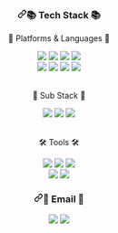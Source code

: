 <div align="center" dir="auto">
	<h3 dir="auto"><a id="user-content--tech-stack-" class="anchor" aria-hidden="true" href="#-tech-stack-"><svg class="octicon octicon-link" viewBox="0 0 16 16" version="1.1" width="16" height="16" aria-hidden="true"><path d="m7.775 3.275 1.25-1.25a3.5 3.5 0 1 1 4.95 4.95l-2.5 2.5a3.5 3.5 0 0 1-4.95 0 .751.751 0 0 1 .018-1.042.751.751 0 0 1 1.042-.018 1.998 1.998 0 0 0 2.83 0l2.5-2.5a2.002 2.002 0 0 0-2.83-2.83l-1.25 1.25a.751.751 0 0 1-1.042-.018.751.751 0 0 1-.018-1.042Zm-4.69 9.64a1.998 1.998 0 0 0 2.83 0l1.25-1.25a.751.751 0 0 1 1.042.018.751.751 0 0 1 .018 1.042l-1.25 1.25a3.5 3.5 0 1 1-4.95-4.95l2.5-2.5a3.5 3.5 0 0 1 4.95 0 .751.751 0 0 1-.018 1.042.751.751 0 0 1-1.042.018 1.998 1.998 0 0 0-2.83 0l-2.5 2.5a1.998 1.998 0 0 0 0 2.83Z"></path></svg></a><g-emoji class="g-emoji" alias="books" fallback-src="https://github.githubassets.com/images/icons/emoji/unicode/1f4da.png">📚</g-emoji> Tech Stack <g-emoji class="g-emoji" alias="books" fallback-src="https://github.githubassets.com/images/icons/emoji/unicode/1f4da.png">📚</g-emoji></h3>
	<p dir="auto"><g-emoji class="g-emoji" alias="sparkles" fallback-src="https://github.githubassets.com/images/icons/emoji/unicode/2728.png">💜</g-emoji> Platforms &amp; Languages <g-emoji class="g-emoji" alias="sparkles" fallback-src="https://github.githubassets.com/images/icons/emoji/unicode/2728.png">💜</g-emoji></p>
</div>

<div align="center" dir="auto">
<img src="https://camo.githubusercontent.com/3bde44b1200314fda52d05360f3e5671ec213a9049860f092d0e088e3a23da9e/68747470733a2f2f696d672e736869656c64732e696f2f62616467652f4a6176612d3030373339363f7374796c653d666c6174266c6f676f3d436f6e64612d466f726765266c6f676f436f6c6f723d7768697465" data-canonical-src="https://img.shields.io/badge/Java-007396?style=flat&amp;logo=Conda-Forge&amp;logoColor=white" style="max-width: 100%;">
<img src="https://camo.githubusercontent.com/0a0b651e9a24fb80d3feb0ba5794d966ea53419a83d8423723b8f580ba6f95f9/68747470733a2f2f696d672e736869656c64732e696f2f62616467652f537072696e672d3644423333463f7374796c653d666c6174266c6f676f3d537072696e67266c6f676f436f6c6f723d7768697465" data-canonical-src="https://img.shields.io/badge/Spring-6DB33F?style=flat&amp;logo=Spring&amp;logoColor=white" style="max-width: 100%;">
<img src="https://camo.githubusercontent.com/5e72f9a0af0fa5b9b05c061ff44e202232e06103ff1870218184da4f81738bc5/68747470733a2f2f696d672e736869656c64732e696f2f62616467652f537072696e67626f6f742d3644423333463f7374796c653d666c6174266c6f676f3d537072696e67426f6f74266c6f676f436f6c6f723d7768697465" data-canonical-src="https://img.shields.io/badge/Springboot-6DB33F?style=flat&amp;logo=SpringBoot&amp;logoColor=white" style="max-width: 100%;">
<img src="https://camo.githubusercontent.com/779f9a01c244fb737d351d3256288537428012c3cc755e70e7c5663afc1b7c01/68747470733a2f2f696d672e736869656c64732e696f2f62616467652f4d7953514c2d3434373941313f7374796c653d666c6174266c6f676f3d4d7953514c266c6f676f436f6c6f723d7768697465" data-canonical-src="https://img.shields.io/badge/MySQL-4479A1?style=flat&amp;logo=MySQL&amp;logoColor=white" style="max-width: 100%;">
<br/>
<img src="https://camo.githubusercontent.com/56ed124513b0ae7b3798b61c37b5c526651c49a829b100d3392fbde1728dae82/68747470733a2f2f696d672e736869656c64732e696f2f62616467652f4d7962617469732d3030303030303f7374796c653d666c6174266c6f676f3d466c75656e7464266c6f676f436f6c6f723d7768697465" data-canonical-src="https://img.shields.io/badge/Mybatis-000000?style=flat&amp;logo=Fluentd&amp;logoColor=white" style="max-width: 100%;">
<img src="https://camo.githubusercontent.com/1f26ad7aca5a6a670a71ec4c6bb3e3a98b9e2afde7a45ae25027147aed99f5f6/68747470733a2f2f696d672e736869656c64732e696f2f62616467652f5468796d656c6561662d3030354630463f7374796c653d666c6174266c6f676f3d7468796d656c656166266c6f676f436f6c6f723d7768697465" data-canonical-src="https://img.shields.io/badge/Thymeleaf-005F0F?style=flat&amp;logo=thymeleaf&amp;logoColor=white" style="max-width: 100%;">
<img src="https://camo.githubusercontent.com/835b9feec81fd42c824d27ac734bfcabb61fa43c4b3b166fe89adf5bd06b079c/68747470733a2f2f696d672e736869656c64732e696f2f62616467652f52656163742d3631444146423f7374796c653d666c6174266c6f676f3d5265616374266c6f676f436f6c6f723d7768697465" data-canonical-src="https://img.shields.io/badge/React-61DAFB?style=flat&amp;logo=React&amp;logoColor=white" style="max-width: 100%;">
<img src="https://camo.githubusercontent.com/97025b8809da6b40bbecd04eb20ed0a15525419900e1bfb32e20fe71cdabf40d/68747470733a2f2f696d672e736869656c64732e696f2f62616467652f4a6176615363726970742d4637444631453f7374796c653d666c6174266c6f676f3d4a617661736372697074266c6f676f436f6c6f723d7768697465" data-canonical-src="https://img.shields.io/badge/JavaScript-F7DF1E?style=flat&amp;logo=Javascript&amp;logoColor=white" style="max-width: 100%;">
</div>

<br/>
<div align="center" dir="auto">
	<p dir="auto"><g-emoji class="g-emoji" alias="sparkles" fallback-src="https://github.githubassets.com/images/icons/emoji/unicode/2728.png">💜</g-emoji> Sub Stack <g-emoji class="g-emoji" alias="sparkles" fallback-src="https://github.githubassets.com/images/icons/emoji/unicode/2728.png">💜</g-emoji></p>
</div>

<div align="center" dir="auto">
<img src="https://camo.githubusercontent.com/6d11b2d64df34dd1e340e9c14285a1126a78b7fb572c6a625eb57e3cd6bb60d8/68747470733a2f2f696d672e736869656c64732e696f2f62616467652f4178696f732d3541323945343f7374796c653d666c6174266c6f676f3d4178696f73266c6f676f436f6c6f723d7768697465" data-canonical-src="https://img.shields.io/badge/Axios-5A29E4?style=flat&amp;logo=Axios&amp;logoColor=white" style="max-width: 100%;">
<img src="https://camo.githubusercontent.com/985efe546ec8a993f5355d235f314103eee4d0730021ab5ac9065e117e0f289c/68747470733a2f2f696d672e736869656c64732e696f2f62616467652f52656475782d3736344142433f7374796c653d666c6174266c6f676f3d7265647578266c6f676f436f6c6f723d7768697465" data-canonical-src="https://img.shields.io/badge/Redux-764ABC?style=flat&amp;logo=redux&amp;logoColor=white" style="max-width: 100%;">
<img src="https://camo.githubusercontent.com/edd471dded190e629043ad678016398ec885ebfefd103f9c64dadfd9b43e316d/68747470733a2f2f696d672e736869656c64732e696f2f62616467652f4e67696e782d3030393633393f7374796c653d666c6174266c6f676f3d4e67696e78266c6f676f436f6c6f723d7768697465" data-canonical-src="https://img.shields.io/badge/Nginx-009639?style=flat&amp;logo=Nginx&amp;logoColor=white" style="max-width: 100%;">
</div>

<br/>
<div align="center" dir="auto">
	<p dir="auto">🛠 Tools 🛠</p>
</div>
<div align="center" dir="auto">
<img src="https://camo.githubusercontent.com/ab5edbdff7e2f35f3ede83521e9e7bb7eb67a3bdcfe4eee06ed3fa49a7efc3d8/68747470733a2f2f696d672e736869656c64732e696f2f62616467652f45636c697073652532304944452d3243323235353f7374796c653d666c6174266c6f676f3d45636c69707365494445266c6f676f436f6c6f723d7768697465" data-canonical-src="https://img.shields.io/badge/Eclipse%20IDE-2C2255?style=flat&amp;logo=EclipseIDE&amp;logoColor=white" style="max-width: 100%;">
<img src="https://camo.githubusercontent.com/3507bbe1e8b3044cb22a9cfdeca259a713d25e1c7c15fce08111ebc3800d1c4d/68747470733a2f2f696d672e736869656c64732e696f2f62616467652f496e74656c6c696a253230494445412d3030303030303f7374796c653d666c6174266c6f676f3d496e74656c6c696a49444541266c6f676f436f6c6f723d7768697465" data-canonical-src="https://img.shields.io/badge/Intellij%20IDEA-000000?style=flat&amp;logo=IntellijIDEA&amp;logoColor=white" style="max-width: 100%;">
<img src="https://camo.githubusercontent.com/b172a4884a45a0370618e89be4583ee6096da9ae664fd44b1c009a1a325b0e43/68747470733a2f2f696d672e736869656c64732e696f2f62616467652f5653253230436f64652d3030374143433f7374796c653d666c6174266c6f676f3d76697375616c73747564696f636f6465266c6f676f436f6c6f723d7768697465" data-canonical-src="https://img.shields.io/badge/VS%20Code-007ACC?style=flat&amp;logo=visualstudiocode&amp;logoColor=white" style="max-width: 100%;">
<br/>
<img src="https://camo.githubusercontent.com/81cc0208249094cae38e47266c725f8013a8f8cfd4e9e8153dc7f0fc10be4470/68747470733a2f2f696d672e736869656c64732e696f2f62616467652f53564e2d3830394343393f7374796c653d666c6174266c6f676f3d53756276657273696f6e266c6f676f436f6c6f723d7768697465" data-canonical-src="https://img.shields.io/badge/SVN-809CC9?style=flat&amp;logo=Subversion&amp;logoColor=white" style="max-width: 100%;">
<img src="https://camo.githubusercontent.com/779ecf5e6059fd906fca2099015186945f91679f22da6bf05f37f52e69e86e8a/68747470733a2f2f696d672e736869656c64732e696f2f62616467652f4769744875622d3138313731373f7374796c653d666c6174266c6f676f3d476974487562266c6f676f436f6c6f723d7768697465" data-canonical-src="https://img.shields.io/badge/GitHub-181717?style=flat&amp;logo=GitHub&amp;logoColor=white" style="max-width: 100%;">
</div>

<div align="center" dir="auto">
  <h3 dir="auto"><a id="user-content--email-" class="anchor" aria-hidden="true" href="#-email-"><svg class="octicon octicon-link" viewBox="0 0 16 16" version="1.1" width="16" height="16" aria-hidden="true"><path d="m7.775 3.275 1.25-1.25a3.5 3.5 0 1 1 4.95 4.95l-2.5 2.5a3.5 3.5 0 0 1-4.95 0 .751.751 0 0 1 .018-1.042.751.751 0 0 1 1.042-.018 1.998 1.998 0 0 0 2.83 0l2.5-2.5a2.002 2.002 0 0 0-2.83-2.83l-1.25 1.25a.751.751 0 0 1-1.042-.018.751.751 0 0 1-.018-1.042Zm-4.69 9.64a1.998 1.998 0 0 0 2.83 0l1.25-1.25a.751.751 0 0 1 1.042.018.751.751 0 0 1 .018 1.042l-1.25 1.25a3.5 3.5 0 1 1-4.95-4.95l2.5-2.5a3.5 3.5 0 0 1 4.95 0 .751.751 0 0 1-.018 1.042.751.751 0 0 1-1.042.018 1.998 1.998 0 0 0-2.83 0l-2.5 2.5a1.998 1.998 0 0 0 0 2.83Z"></path></svg></a><g-emoji class="g-emoji" alias="email" fallback-src="https://github.githubassets.com/images/icons/emoji/unicode/1f4e7.png">📧</g-emoji> Email <g-emoji class="g-emoji" alias="email" fallback-src="https://github.githubassets.com/images/icons/emoji/unicode/1f4e7.png">📧</g-emoji></h3>
  <a href="mailto:whtkdgml3627@naver.com"><img src="https://camo.githubusercontent.com/cfaf19f8f2cb363143e3538bc8ab4e2def6ae9cb644ebdfa6431dfdd978e3ab1/68747470733a2f2f696d672e736869656c64732e696f2f62616467652f4e617665722d3033433735413f7374796c653d666c6174266c6f676f3d6e61766572266c6f676f436f6c6f723d7768697465266c696e6b3d6d61696c746f3a7768746b64676d6c33363237406e617665722e636f6d" data-canonical-src="https://img.shields.io/badge/Naver-03C75A?style=flat&amp;logo=naver&amp;logoColor=white&amp;link=mailto:whtkdgml3627@naver.com" style="max-width: 100%;"></a>
  <a href="mailto:whtkdgml36271@gmail.com"><img src="https://camo.githubusercontent.com/784feb4aa3e228e1bb333f474dfab923dd7c6a1b415ac0b80f1f0de4daac056c/68747470733a2f2f696d672e736869656c64732e696f2f62616467652f476d61696c2d4541343333353f7374796c653d666c6174266c6f676f3d676d61696c266c6f676f436f6c6f723d7768697465266c696e6b3d6d61696c746f3a7768746b64676d6c333632373140676d61696c2e636f6d" data-canonical-src="https://img.shields.io/badge/Gmail-EA4335?style=flat&amp;logo=gmail&amp;logoColor=white&amp;link=mailto:whtkdgml36271@gmail.com" style="max-width: 100%;"></a>
</div>
 

